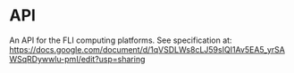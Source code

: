 # API

An API for the FLI computing platforms. See specification at: https://docs.google.com/document/d/1qVSDLWs8cLJ59sIQI1Av5EA5_yrSAWSqRDywwlu-pmI/edit?usp=sharing
